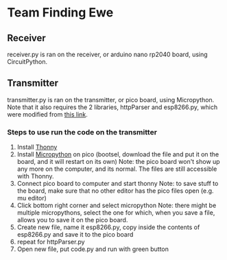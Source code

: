 # Team Finding Ewe
## Receiver
receiver.py is ran on the receiver, or arduino nano rp2040 board, using CircuitPython.
## Transmitter
transmitter.py is ran on the transmitter, or pico board, using Micropython.
Note that it also requires the 2 libraries, httpParser and esp8266.py, which were modified from [this link](https://circuitdigest.com/microcontroller-projects/interfacing-esp8266-01-wifi-module-with-raspberry-pi-pico).
### Steps to use run the code on the transmitter
1. Install [Thonny](https://thonny.org/)
2. Install [Micropython](https://micropython.org/download/rp2-pico/) on pico (bootsel, download the file and put it on the board, and it will restart on its own)
Note: the pico board won't show up any more on the computer, and its normal. The files are still accessible with Thonny.
3. Connect pico board to computer and start thonny
Note: to save stuff to the board, make sure that no other editor has the pico files open (e.g. mu editor)
4. Click bottom right corner and select micropython
Note: there might be multiple micropythons, select the one for which, when you save a file, allows you to save it on the pico board.
5. Create new file, name it esp8266.py, copy inside the contents of esp8266.py and save it to the pico board
6. repeat for httpParser.py
7. Open new file, put code.py and run with green button
